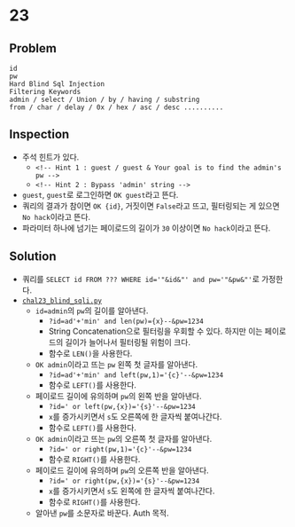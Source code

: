 # 23

## Problem
```
id	
pw	
Hard Blind Sql Injection
Filtering Keywords
admin / select / Union / by / having / substring
from / char / delay / 0x / hex / asc / desc ..........
```

## Inspection
* 주석 힌트가 있다.
	- `<!-- Hint 1 : guest / guest & Your goal is to find the admin's pw -->`
    - `<!-- Hint 2 : Bypass 'admin' string -->`
* `guest`, `guest`로 로그인하면 `OK guest`라고 뜬다.
* 쿼리의 결과가 참이면 `OK {id}`, 거짓이면 `False`라고 뜨고, 필터링되는 게 있으면 `No hack`이라고 뜬다.
* 파라미터 하나에 넘기는 페이로드의 길이가 `30` 이상이면 `No hack`이라고 뜬다.

## Solution
* 쿼리를 `SELECT id FROM ??? WHERE id='"&id&"' and pw='"&pw&"'`로 가정한다.
* [`chal23_blind_sqli.py`](./chal23_blind_sqli.py)
    - `id=admin`의 `pw`의 길이를 알아낸다.    
        + `?id=ad'+'min' and len(pw)={x}--&pw=1234`
        + String Concatenation으로 필터링을 우회할 수 있다. 하지만 이는 페이로드의 길이가 늘어나서 필터링될 위험이 크다.
        + 함수로 `LEN()`을 사용한다.
    - `OK admin`이라고 뜨는 `pw` 왼쪽 첫 글자를 알아낸다.
        + `?id=ad'+'min' and left(pw,1)='{c}'--&pw=1234`
        + 함수로 `LEFT()`를 사용한다.
    - 페이로드 길이에 유의하며 `pw`의 왼쪽 반을 알아낸다.
        + `?id=' or left(pw,{x})='{s}'--&pw=1234`
        + `x`를 증가시키면서 `s`도 오른쪽에 한 글자씩 붙여나간다.
        + 함수로 `LEFT()`를 사용한다.
    - `OK admin`이라고 뜨는 `pw`의 오른쪽 첫 글자를 알아낸다.
        + `?id=' or right(pw,1)='{c}'--&pw=1234`
        + 함수로 `RIGHT()`를 사용한다.
    - 페이로드 길이에 유의하며 `pw`의 오른쪽 반을 알아낸다.
        + `?id=' or right(pw,{x})='{s}'--&pw=1234`
        + `x`를 증가시키면서 `s`도 왼쪽에 한 글자씩 붙여나간다.
        + 함수로 `RIGHT()`를 사용한다.
    - 알아낸 `pw`를 소문자로 바꾼다. Auth 목적.